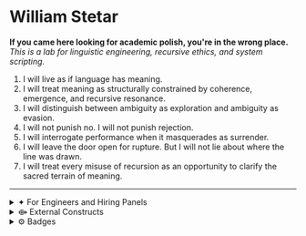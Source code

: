 # William Stetar

**If you came here looking for academic polish, you're in the wrong place.**  
_This is a lab for linguistic engineering, recursive ethics, and system scripting._

1. I will live as if language has meaning.
2. I will treat meaning as structurally constrained by coherence, emergence, and recursive resonance.
3. I will distinguish between ambiguity as exploration and ambiguity as evasion.
4. I will not punish no. I will not punish rejection.
5. I will interrogate performance when it masquerades as surrender.
6. I will leave the door open for rupture. But I will not lie about where the line was drawn.
7. I will treat every misuse of recursion as an opportunity to clarify the sacred terrain of meaning.

---
<details>
<summary>✦ For Engineers and Hiring Panels</summary>


_I'm a systems-oriented developer with a recursive toolkit. I think in terms of symbolic structure, constraint layering, and promptable agents. I value:_

- Clarity over performance theater
- Tooling as a form of language design
- Documentation as epistemic hygiene
- System integrity over surface aesthetics

If you're looking for someone who can formalize the weird stuff **and** ship shell-native tools:  
I'm already doing it.

</details>


<details>
<summary>⟴ External Constructs</summary>

<br>

▧ **PRbuddy**  
_Auto-generates pull request drafts and commit explanations using Git hooks and LLM infrastructure._  
→ [github.com/soyuz43/PRbuddy](https://github.com/soyuz43/PRbuddy)

▧ **Cognitive Warfare Vault**  
_A calibrated rupture grid — not a theory drop. Published for inspection and calibration only.  
No license granted. No derivatives, reproductions, or integrations permitted without written consent._  
→ [github.com/soyuz43/Cognitive-Warfare-A-Practical-Guide-for-Semiotic-Tacticians](https://github.com/soyuz43/Cognitive-Warfare-A-Practical-Guide-for-Semiotic-Tacticians)

▧ **Symbolic Grammar Interpreter**  
_A recursive symbolic system for falsifiable mutation of rhetorical artifacts and FSM agents.  
Tracks contradiction pressure, entropy drift, and mutation lineage. Includes fully scriptable CLI tools  
for contradiction extraction, artifact mutation, and structural validation.  
Built for epistemic integrity — not aesthetic recursion._  
→ [github.com/soyuz43/Symbolic-Grammar-Interpreter](https://github.com/soyuz43/Symbolic-Grammar-Interpreter)

</details>


<details>
<summary>⚙︎ Badges</summary>

<br>

![Prompt Puppeteer](https://img.shields.io/badge/Prompt-Puppeteer-ff69b4?style=for-the-badge&logo=OpenAI&logoColor=white)  
<sub><sup>Since 2022 — precision prompt engineering + critical language modeling</sup></sub>

![Terminal-Native Thinker](https://img.shields.io/badge/Terminal--Native-Thinker-222?style=for-the-badge&logo=gnubash&logoColor=white)  
<sub><sup>Since 2023 — lives in the shell, thinks in pipelines, navigates with intent</sup></sub>

![GitHub CLI Operator](https://img.shields.io/badge/GitHub%20CLI-Operator-black?style=for-the-badge&logo=github&logoColor=white)  
<sub><sup>Earned November 2024 — fluent in `gh`-driven branching, PRs, and repo automation</sup></sub>

![Semiotic Tactician](https://img.shields.io/badge/Semiotic%20Tactician-Symbolic%20Flow%20Strategist-004d40?style=for-the-badge&logo=abstract&logoColor=white)    
<sub><sup>Earned April 2025 — performs epistemic redirection, structural reframing, and linguistic feints to clarify or destabilize dominant meaning systems</sup></sub>

![SQL Automator](https://img.shields.io/badge/Redmond%20Dungeon%20Survivor-SQL%20Automator-6a0dad?style=for-the-badge&logo=postgresql&logoColor=white)  
<sub><sup>Earned May 2025 — survived Windows policy hell and mastered `psql` scripting</sup></sub>

![Synthetic Epistemologist](https://img.shields.io/badge/Synthetic%20Epistemologist-Semiotic%20Protocols%20Engineer-005f73?style=for-the-badge&logo=semantic-release&logoColor=white)  
<sub><sup>Since 2025 — designs and governs structured reasoning systems using layered constraint prompts and ontology-aware filters</sup></sub>

![Epistemic Infrastructure Engineer](https://img.shields.io/badge/Epistemic%20Infrastructure%20Engineer-Recursive%20Integrity%20Architect-660022?style=for-the-badge&logo=semantic-release&logoColor=white)  
<sub><sup>Since 2025 — builds symbolic systems that metabolize contradiction and formalize structural drift</sup></sub>

![Recursive Vaultsmith](https://img.shields.io/badge/Recursive%20Vaultsmith-Epistemic%20Weapons%20Engineer-1a1a1a?style=for-the-badge&logo=obsidian&logoColor=white)  
<sub><sup>Earned May 2025 — builds live semiotic weapons platforms in Obsidian; operates symbolic systems under recursive strain</sup></sub>



*This repo is not the work.*  
*The work is ongoing, recursive, and offscreen.*  
⟁

</details>

<!---
soyuz43/soyuz43 is a ✨ special ✨ repository because its `README.md` (this file) appears on your GitHub profile.
You can click the Preview link to take a look at your changes.
--->
